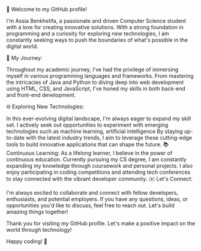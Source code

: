 👋 Welcome to my GitHub profile!

I'm Assia Benkhelifa, a passionate and driven Computer Science student with a love for creating innovative solutions. With a strong foundation in programming and a curiosity for exploring new technologies, I am constantly seeking ways to push the boundaries of what's possible in the digital world.

🚀 My Journey:

Throughout my academic journey, I've had the privilege of immersing myself in various programming languages and frameworks. From mastering the intricacies of Java and Python to diving deep into web development using HTML, CSS, and JavaScript, I've honed my skills in both back-end and front-end development. 


🌐 Exploring New Technologies:

In this ever-evolving digital landscape, I'm always eager to expand my skill set. I actively seek out opportunities to experiment with emerging technologies such as machine learning, artificial intelligence By staying up-to-date with the latest industry trends, I aim to leverage these cutting-edge tools to build innovative applications that can shape the future.
📚 Continuous Learning:
As a lifelong learner, I believe in the power of continuous education. Currently pursuing my CS degree, I am constantly expanding my knowledge through coursework and personal projects. I also enjoy participating in coding competitions and attending tech conferences to stay connected with the vibrant developer community.
✉️ Let's Connect:

I'm always excited to collaborate and connect with fellow developers, enthusiasts, and potential employers. If you have any questions, ideas, or opportunities you'd like to discuss, feel free to reach out. Let's build amazing things together!

Thank you for visiting my GitHub profile. Let's make a positive impact on the world through technology!

Happy coding! 🚀
